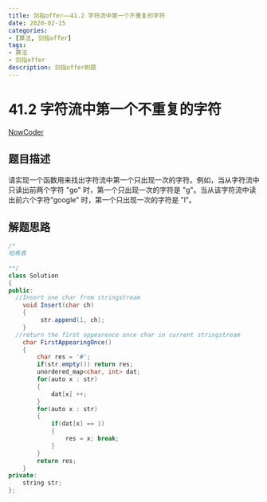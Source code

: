 ```yaml
---
title: 剑指offer——41.2 字符流中第一个不重复的字符
date: 2020-02-15 
categories:
- [算法, 剑指offer]
tags:
- 算法
- 剑指offer
description: 剑指offer刷题
---
```


# 41.2 字符流中第一个不重复的字符

[NowCoder](https://www.nowcoder.com/practice/00de97733b8e4f97a3fb5c680ee10720?tpId=13&tqId=11207&tPage=1&rp=1&ru=/ta/coding-interviews&qru=/ta/coding-interviews/question-ranking&from=cyc_github)

## 题目描述

请实现一个函数用来找出字符流中第一个只出现一次的字符。例如，当从字符流中只读出前两个字符 "go" 时，第一个只出现一次的字符是 "g"。当从该字符流中读出前六个字符“google" 时，第一个只出现一次的字符是 "l"。

## 解题思路

```java
/*
哈希表
 
**/
class Solution
{
public:
  //Insert one char from stringstream
    void Insert(char ch)
    {
         str.append(1, ch);   
    }
  //return the first appearence once char in current stringstream
    char FirstAppearingOnce()
    {
        char res = '#';
        if(str.empty()) return res;
        unordered_map<char, int> dat;
        for(auto x : str)
        {
            dat[x] ++;
        }
        for(auto x : str)
        {
            if(dat[x] == 1)
            {
                res = x; break;
            }
        }
        return res;
    }
private:
    string str;
};
```






